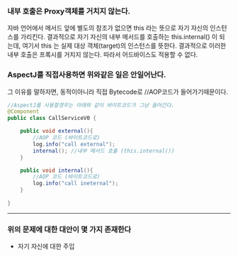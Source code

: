 ### 내부 호출은 Proxy객체를 거치지 않는다.

자바 언어에서 메서드 앞에 별도의 참조가 없으면 this 라는 뜻으로 자기 자신의 인스턴스를 가리킨다.
결과적으로 자기 자신의 내부 메서드를 호출하는 this.internal() 이 되는데, 여기서 this 는 실제 대상
객체(target)의 인스턴스를 뜻한다. 결과적으로 이러한 내부 호출은 프록시를 거치지 않는다. 따라서
어드바이스도 적용할 수 없다. <br>


### AspectJ를 직접사용하면 위와같은 일은 안일어난다.

그 이유를 말하자면, 동적이아니라 직접 Bytecode로 //AOP코드가 들어가기때문이다.

```java
//AspectJ를 사용할경우는 아래와 같이 바이트코드가 그냥 들어간다.
@Component
public class CallServiceV0 {

    public void external(){
        //AOP 코드 (바이트코드로)
        log.info("call external");
        internal(); //내부 메서드 호출 (this.internal())
    }

    public void internal(){
        //AOP 코드 (바이트코드로)
        log.info("call ineternal");
    }
    
}


```
------

### 위의 문제에 대한 대안이 몇 가지 존재한다

- 자기 자신에 대한 주입 
